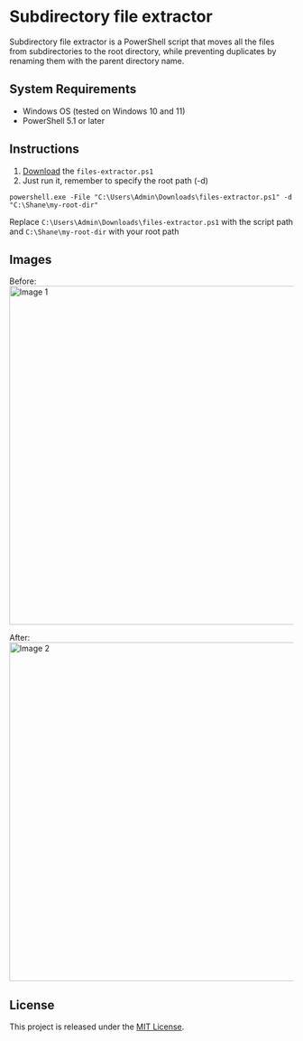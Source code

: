# Subdirectory file extractor

Subdirectory file extractor is a PowerShell script that moves all the files from subdirectories to the root directory, while preventing duplicates by renaming them with the parent directory name.

## System Requirements

- Windows OS (tested on Windows 10 and 11)
- PowerShell 5.1 or later

## Instructions

1. [Download](https://raw.githubusercontent.com/CarlosUlisesOchoa/Subdirectory-file-extractor-PowerShell-/main/files-extractor.ps1) the `files-extractor.ps1`
2. Just run it, remember to specify the root path (-d) 

```CMD
powershell.exe -File "C:\Users\Admin\Downloads\files-extractor.ps1" -d "C:\Shane\my-root-dir"
```

Replace `C:\Users\Admin\Downloads\files-extractor.ps1` with the script path and `C:\Shane\my-root-dir` with your root path

## Images
Before:
<br/>
<img alt="Image 1" src="https://github.com/CarlosUlisesOchoa/Subdirectory-file-extractor-PowerShell-/blob/main/sample-images/before.jpg?raw=true" width="600" />

After:
<br/>
<img alt="Image 2" src="https://github.com/CarlosUlisesOchoa/Subdirectory-file-extractor-PowerShell-/blob/main/sample-images/after.jpg?raw=true" width="600" />

## License

This project is released under the [MIT License](LICENSE).
